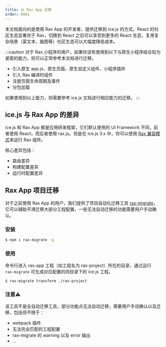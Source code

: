 ```yaml
---
title: 从 Rax App 迁移
order: 0901
---
```


本文档面向的是使用 Rax App 的开发者，提供迁移到 ice.js 的方式。React 的社区生态显著优于 Rax，切换到 React 之后可以享受到更多的 React 生态，复用复杂场景（富文本、脑图等）社区生态可以大幅度降低成本。

:::caution
对于 Rax 小程序的用户，如果你没有使用到以下与原生小程序结合较为紧密的能力，则可以正常参考本文档进行迁移。

- 引入原生 app.js、原生页面、原生自定义组件、小程序插件
- 引入 Rax 编译时组件
- 注册页面生命周期及事件
- 分包加载

如果使用到以上能力，则需要参考 ice.js 文档进行相应能力的迁移。
:::

## ice.js 与 Rax App 的差异

ice.js 和 Rax App 都是应用研发框架，它们默认使用的 UI Framework 不同，前者使用 React，而后者使用 rax.js。但是在 ice.js 3.x 中，你可以使用 [Rax 兼容模式](./rax-compat.md)来运行 Rax 组件。

核心差异包括：
- 路由差异
- 构建配置差异
- 运行时配置差异

## Rax App 项目迁移

对于之前使用 Rax App 的用户，我们提供了项目自动化迁移工具 [rax-migrate](https://www.npmjs.com/package/rax-migrate)，它可以辅助平滑迁移大部分工程配置，一些无法自动迁移的功能需要用户手动确认。

### 安装

```bash
$ npm i rax-migrate -g
```

### 使用

命令行进入 rax-app 工程（如工程名为 rax-project）所在的目录，通过运行 `rax-migrate` 可生成对应配置的同目录下的 ice.js 工程。

```bash
$ rax-migrate transform ./rax-project 
```

### 注意⚠️

该工具不是全自动迁移工具，部分功能点无法自动迁移，需要用户手动确认以及迁移，包括但不限于：

* webpack 插件
* 无法完全匹配的工程配置
* rax-migrate 的 warning 以及 error 输出
* ...
